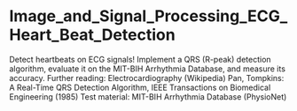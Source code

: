 # Image_and_Signal_Processing_ECG_Heart_Beat_Detection
Detect heartbeats on ECG signals! Implement a QRS (R-peak) detection algorithm, evaluate it on the MIT-BIH Arrhythmia Database, and measure its accuracy. Further reading:      Electrocardiography (Wikipedia)     Pan, Tompkins: A Real-Time QRS Detection Algorithm, IEEE Transactions on Biomedical Engineering (1985)  Test material:      MIT-BIH Arrhythmia Database (PhysioNet)
